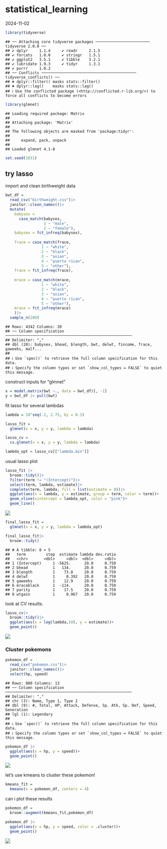 statistical_learning
================
2024-11-02

``` r
library(tidyverse)
```

    ## ── Attaching core tidyverse packages ──────────────────────── tidyverse 2.0.0 ──
    ## ✔ dplyr     1.1.4     ✔ readr     2.1.5
    ## ✔ forcats   1.0.0     ✔ stringr   1.5.1
    ## ✔ ggplot2   3.5.1     ✔ tibble    3.2.1
    ## ✔ lubridate 1.9.3     ✔ tidyr     1.3.1
    ## ✔ purrr     1.0.2     
    ## ── Conflicts ────────────────────────────────────────── tidyverse_conflicts() ──
    ## ✖ dplyr::filter() masks stats::filter()
    ## ✖ dplyr::lag()    masks stats::lag()
    ## ℹ Use the conflicted package (<http://conflicted.r-lib.org/>) to force all conflicts to become errors

``` r
library(glmnet)
```

    ## Loading required package: Matrix
    ## 
    ## Attaching package: 'Matrix'
    ## 
    ## The following objects are masked from 'package:tidyr':
    ## 
    ##     expand, pack, unpack
    ## 
    ## Loaded glmnet 4.1-8

``` r
set.seed(1031)
```

## try lasso

import and clean birthweight data

``` r
bwt_df = 
  read_csv("birthweight.csv")|>
  janitor::clean_names()|>
  mutate(
    babysex = 
      case_match(babysex, 
                 1 ~ "male",
                 2 ~ "female"),
    babysex = fct_infreq(babysex),
    
    frace = case_match(frace,
                1 ~ "white",
                2 ~ "black",
                3 ~ "asian",
                4 ~ "puerto rican",
                5 ~ "other"),
    frace = fct_infreq(frace),
    
    mrace = case_match(mrace,
                1 ~ "white",
                2 ~ "black",
                3 ~ "asian",
                4 ~ "puerto rican",
                5 ~ "other"),
    mrace = fct_infreq(mrace)
    )|>
  sample_n(200)
```

    ## Rows: 4342 Columns: 20
    ## ── Column specification ────────────────────────────────────────────────────────
    ## Delimiter: ","
    ## dbl (20): babysex, bhead, blength, bwt, delwt, fincome, frace, gaweeks, malf...
    ## 
    ## ℹ Use `spec()` to retrieve the full column specification for this data.
    ## ℹ Specify the column types or set `show_col_types = FALSE` to quiet this message.

construct inputs for “glmnet”

``` r
x = model.matrix(bwt ~., data = bwt_df)[, -1]
y = bwt_df |> pull(bwt)
```

fit lasso for several lambdas

``` r
lambda = 10^seq(-2, 2.75, by = 0.1)

lasso_fit = 
  glmnet(x = x, y = y, lambda = lambda)

lasso_cv = 
  cv.glmnet(x = x, y = y, lambda = lambda) 

lambda_opt = lasso_cv[["lambda.min"]]
```

usual lasso plot

``` r
lasso_fit |>
  broom::tidy()|>
  filter(term != "(Intercept)")|>
  select(term, lambda, estimate)|>
  complete(term, lambda, fill = list(estimate = 0))|>
  ggplot(aes(x = lambda, y = estimate, group = term, color = term))+
  geom_vline(xintercept = lambda_opt, color = "pink")+
  geom_line()
```

![](statistical_learning_files/figure-gfm/unnamed-chunk-5-1.png)<!-- -->

``` r
final_lasso_fit = 
  glmnet(x = x, y = y, lambda = lambda_opt)

final_lasso_fit|>
  broom::tidy()
```

    ## # A tibble: 8 × 5
    ##   term         step  estimate lambda dev.ratio
    ##   <chr>       <dbl>     <dbl>  <dbl>     <dbl>
    ## 1 (Intercept)     1 -5625.      20.0     0.759
    ## 2 bhead           1   134.      20.0     0.759
    ## 3 blength         1    73.8     20.0     0.759
    ## 4 delwt           1     0.392   20.0     0.759
    ## 5 gaweeks         1    12.9     20.0     0.759
    ## 6 mraceblack      1  -114.      20.0     0.759
    ## 7 parity          1    17.5     20.0     0.759
    ## 8 wtgain          1     0.967   20.0     0.759

look at CV results.

``` r
lasso_cv|>
  broom::tidy()|>
  ggplot(aes(x = log(lambda,10), y = estimate))+
  geom_point()
```

![](statistical_learning_files/figure-gfm/unnamed-chunk-7-1.png)<!-- -->

### Cluster pokemons

``` r
pokemon_df = 
  read_csv("pokemon.csv")|>
  janitor::clean_names()|>
  select(hp, speed)
```

    ## Rows: 800 Columns: 13
    ## ── Column specification ────────────────────────────────────────────────────────
    ## Delimiter: ","
    ## chr (3): Name, Type 1, Type 2
    ## dbl (9): #, Total, HP, Attack, Defense, Sp. Atk, Sp. Def, Speed, Generation
    ## lgl (1): Legendary
    ## 
    ## ℹ Use `spec()` to retrieve the full column specification for this data.
    ## ℹ Specify the column types or set `show_col_types = FALSE` to quiet this message.

``` r
pokemon_df |>
  ggplot(aes(x = hp, y = speed))+
  geom_point()
```

![](statistical_learning_files/figure-gfm/unnamed-chunk-9-1.png)<!-- -->

let’s use kmeans to cluster these pokemon!

``` r
kmeans_fit = 
  kmeans(x = pokemon_df, centers = 4)
```

can i plot these results

``` r
pokemon_df = 
  broom::augment(kmeans_fit,pokemon_df)
```

``` r
pokemon_df |>
  ggplot(aes(x = hp, y = speed, color = .cluster))+
  geom_point()
```

![](statistical_learning_files/figure-gfm/unnamed-chunk-12-1.png)<!-- -->
